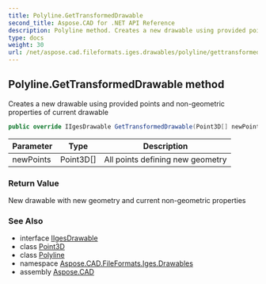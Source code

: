 ```yaml
---
title: Polyline.GetTransformedDrawable
second_title: Aspose.CAD for .NET API Reference
description: Polyline method. Creates a new drawable using provided points and nongeometric properties of current drawable
type: docs
weight: 30
url: /net/aspose.cad.fileformats.iges.drawables/polyline/gettransformeddrawable/
---
```

## Polyline.GetTransformedDrawable method

Creates a new drawable using provided points and non-geometric properties of current drawable

```csharp
public override IIgesDrawable GetTransformedDrawable(Point3D[] newPoints)
```

| Parameter | Type | Description |
| --- | --- | --- |
| newPoints | Point3D[] | All points defining new geometry |

### Return Value

New drawable with new geometry and current non-geometric properties

### See Also

* interface [IIgesDrawable](../../iigesdrawable/)
* class [Point3D](../../../aspose.cad.primitives/point3d/)
* class [Polyline](../)
* namespace [Aspose.CAD.FileFormats.Iges.Drawables](../../../aspose.cad.fileformats.iges.drawables/)
* assembly [Aspose.CAD](../../../)


